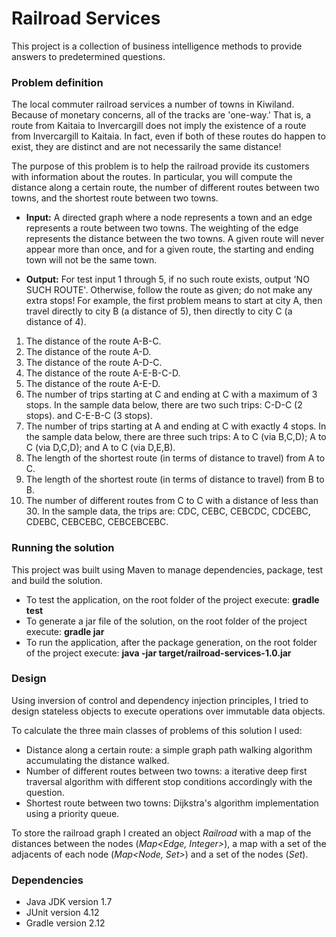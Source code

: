 # Railroad Services #

This project is a collection of business intelligence methods to provide answers to predetermined questions.

### Problem definition ###

The local commuter railroad services a number of towns in Kiwiland.  Because of monetary concerns, all of the tracks are 'one-way.'  That is, a route from Kaitaia to Invercargill does not imply the existence of a route from Invercargill to Kaitaia.  In fact, even if both of these routes do happen to exist, they are distinct and are not necessarily the same distance!
 
The purpose of this problem is to help the railroad provide its customers with information about the routes.  In particular, you will compute the distance along a certain route, the number of different routes between two towns, and the shortest route between two towns.
 
* **Input:**  A directed graph where a node represents a town and an edge represents a route between two towns.  The weighting of the edge represents the distance between the two towns.  A given route will never appear more than once, and for a given route, the starting and ending town will not be the same town.
 
* **Output:** For test input 1 through 5, if no such route exists, output 'NO SUCH ROUTE'.  Otherwise, follow the route as given; do not make any extra stops!  For example, the first problem means to start at city A, then travel directly to city B (a distance of 5), then directly to city C (a distance of 4).

1. The distance of the route A-B-C.
2. The distance of the route A-D.
3. The distance of the route A-D-C.
4. The distance of the route A-E-B-C-D.
5. The distance of the route A-E-D.
6. The number of trips starting at C and ending at C with a maximum of 3 stops.  In the sample data below, there are two such trips: C-D-C (2 stops). and C-E-B-C (3 stops).
7. The number of trips starting at A and ending at C with exactly 4 stops.  In the sample data below, there are three such trips: A to C (via B,C,D); A to C (via D,C,D); and A to C (via D,E,B).
8. The length of the shortest route (in terms of distance to travel) from A to C.
9. The length of the shortest route (in terms of distance to travel) from B to B.
10. The number of different routes from C to C with a distance of less than 30.  In the sample data, the trips are: CDC, CEBC, CEBCDC, CDCEBC, CDEBC, CEBCEBC, CEBCEBCEBC.


### Running the solution ###

This project was built using Maven to manage dependencies, package, test and build the solution.

* To test the application, on the root folder of the project execute: **gradle test**
* To generate a jar file of the solution, on the root folder of the project execute: **gradle jar**
* To run the application, after the package generation, on the root folder of the project execute: **java -jar target/railroad-services-1.0.jar _<path to the input file>_**

### Design ###

Using inversion of control and dependency injection principles, I tried to design stateless objects to execute operations over immutable data objects.

To calculate the three main classes of problems of this solution I used:

* Distance along a certain route: a simple graph path walking algorithm accumulating the distance walked.
* Number of different routes between two towns: a iterative deep first traversal algorithm with different stop conditions accordingly with the question.
* Shortest route between two towns: Dijkstra's algorithm implementation using a priority queue.

To store the railroad graph I created an object *Railroad* with a map of the distances between the nodes (*Map<Edge, Integer>*), a map with a set of the adjacents of each node (*Map<Node, Set<Node>>*) and a set of the nodes (*Set<Node>*).

### Dependencies ###

* Java JDK version 1.7
* JUnit version 4.12
* Gradle version 2.12

